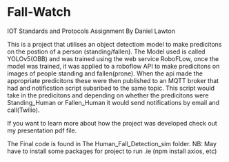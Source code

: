 # Fall-Watch
IOT Standards and Protocols Assignment
By Daniel Lawton 


This is a project that utilises an object detectiom model to make predicitons on the postion of a person (standing/fallen). The Model used is called YOLOv5(OBB) and was trained using the web service RoboFLow, once the model was trained, it was applied to a roboflow API to make predicitons on images of people standing and fallen(prone). When the api made the appropriate predicitons these were then published to an MQTT broker that had and notificstion script subsribed to the same topic. This script would take in the predicitons and depending on whether the predicitons were Standing_Human or Fallen_Human it would send notifications by email and call(Twilio).

If you want to learn more about how the project was developed check out my presentation pdf file.


The Final code is found in The Human_Fall_Detection_sim folder. 
NB: May have to install some packages for project to run .ie (npm install axios, etc)
